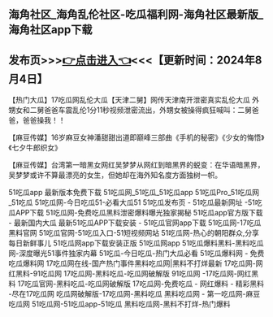 海角社区_海角乱伦社区-吃瓜福利网-海角社区最新版_海角社区app下载
------------------------
发布页>>><a href="https://jige1999.github.io/haijiaoshequ.github.io/">👉点击进入👈</a><<<【更新时间：2024年8月4日】
------------------------
【热门大瓜】17吃瓜网乱伦大瓜【天津二舅】网传天津南开泄密真实乱伦大瓜 外甥女和二舅爸爸车震乱伦1分11秒视频泄密流出，外甥女被操得疯狂喊叫：二舅爸爸，爸爸操我！！

【麻豆传媒】16岁麻豆女神潘甜甜出道即巅峰三部曲《手机的秘密》《少女的悔悟》《七夕牛郎织女》

【麻豆传媒】台湾第一暗黑女网红吴梦梦从网红到暗黑界的蜕变：在华语暗黑界，吴梦梦或许不算最漂亮的女生，但她却在海外知名度方面独树一帜。

51吃瓜app 最新版本免费下载
51吃瓜网_51吃瓜_51吃瓜app
51吃瓜Pro_51吃瓜网_51吃瓜
51吃瓜网-今日吃瓜51-必看大瓜51
51吃瓜发布页 - 51吃瓜最新网址 -51吃瓜APP下载
51吃瓜网-免费吃瓜黑料泄密爆料曝光独家揭秘
51吃瓜app官方版下载 - 最新国内大瓜
最新51吃瓜APP下载安装 - 51吃瓜官网app下载
51吃瓜网-17吃瓜黑料官网
51吃瓜官网-51吃瓜入口-51短视频网站
51吃瓜网-热心的朝阳群众,分享每日新鲜事儿
51吃瓜网app下载安装正版 51吃瓜网app
51吃瓜爆料黑料-黑料吃瓜网-深度曝光51事件独家内幕
51吃瓜-今日吃瓜-热门大瓜必看
51吃瓜爆料网 - 免费吃瓜爆料网
17吃瓜网在线-国产热门事件黑料吃瓜网|黑料不打烊最新
17吃瓜网-网红黑料-91吃瓜网
17吃瓜网-黑料吃瓜-吃瓜网破解版
91吃瓜网 -17吃瓜网-网红黑料
17吃瓜官网-黑料吃瓜-吃瓜网破解版
17吃瓜网-免费吃瓜 - 网红爆料 - 精彩黑料 -尽在17吃瓜网
吃瓜网破解版-17吃瓜网-黑料吃瓜
黑料吃瓜网 - 第一吃瓜网-麻豆吃瓜网
51吃瓜网-51吃瓜app-51吃瓜
黑料吃瓜网-黑料不打烊-热门爆料
